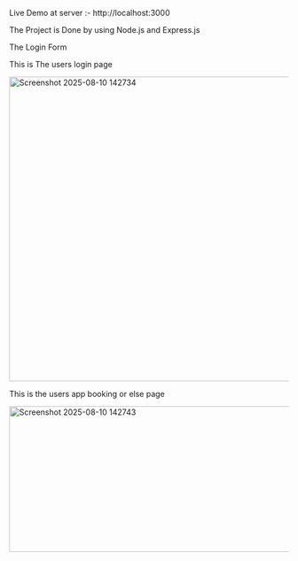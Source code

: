 Live Demo at server :- http://localhost:3000


The Project is Done by using Node.js and Express.js

The Login Form

This is The users login page

<img width="588" height="550" alt="Screenshot 2025-08-10 142734" src="https://github.com/user-attachments/assets/95263e11-fa0a-42c7-a147-cdfbbf094aaa" />

This is the users app booking or else page

<img width="648" height="263" alt="Screenshot 2025-08-10 142743" src="https://github.com/user-attachments/assets/7fa2f9c1-b50f-483e-a787-7edd57a59acf" />
